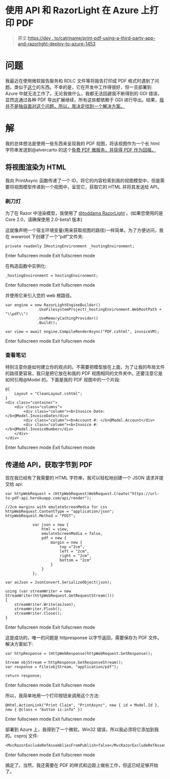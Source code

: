 # 使用 API 和 RazorLight 在 Azure 上打印 PDF

> 原文:[https://dev . to/catriname/print-pdf-using-a-third-party-app-and-razorlight-deploy-to-azure-1453](https://dev.to/catriname/print-pdf-using-a-3rd-party-app-and-razorlight-deploy-to-azure-1453)

# 问题

我最近在使用微软报告服务和 RDLC 文件等将报告打印成 PDF 格式时遇到了问题。类似于[这个](https://docs.microsoft.com/en-us/sql/reporting-services/report-builder/exporting-to-a-pdf-file-report-builder-and-ssrs?view=sql-server-2017)的东西。不幸的是，它在开发中工作得很好，但一旦部署到 Azure 中就无法工作了。无论我做什么，我都无法回避我不断得到的 GDI 错误，显然这通过各种 PDF 导出扩展继续，所有这些都依赖于 GDI 进行导出。结果，[我并不是独自面对这个问题，所以，我决定找到一个解决方案。](https://www.reddit.com/r/dotnet/comments/8pbflb/html_to_pdf_or_use_pdf_library_for_net_47/)

# 解

我的总体想法是使用一些东西来呈现我的 PDF 视图，将该视图作为一个长 html 字符串发送到@alvercarto 的这个[免费 PDF 微服务，并获得 PDF 作为回报。](https://github.com/alvarcarto/url-to-pdf-api?utm_campaign=explore-email&utm_medium=email&utm_source=newsletter&utm_term=weekly)

## 将视图渲染为 HTML

我向 PrintAsync 函数传递了一个 ID，将它的内容检索到我的视图模型中，但是需要将视图模型传递到一个视图中，呈现它，获取它的 HTML 并将其发送给 API。

### 剃刀灯

为了在 Razor 中渲染模型，我使用了 [@toddams RazorLight](https://github.com/toddams/RazorLight) 。(如果您使用的是 Core 2.0，请确保使用 2.0-beta1 版本)

这就像声明一个宿主环境变量(用来获取视图的路径)一样简单。为了方便访问，我在 wwwroot 下创建了一个“pdf”文件夹:

```
private readonly IHostingEnvironment _hostingEnvironment; 
```

Enter fullscreen mode Exit fullscreen mode

在构造函数中实例化:

```
_hostingEnvironment = hostingEnvironment; 
```

Enter fullscreen mode Exit fullscreen mode

并使用它来引入您的 web 根路径。

```
var engine = new RazorLightEngineBuilder()
              .UseFilesystemProject(_hostingEnvironment.WebRootPath + "\\pdf\\")
              .UseMemoryCachingProvider()
              .Build();

var view = await engine.CompileRenderAsync("PDF.cshtml", invoiceVM); 
```

Enter fullscreen mode Exit fullscreen mode

### 查看笔记

特别注意你是如何建立你的观点的。不需要把模型放在上面，为了让我的布局文件的路径更容易，我只是把它放在和我的 PDF 视图相同的文件夹中。还要注意它是如何引用@Model 的。下面是我的 PDF 视图中的一个片段:

```
@{
    Layout = "CleanLayout.cshtml";
}
<div class="container">
    <div class="columns">
        <div class="column"><b>Invoice Date: </b>@Model.InvoiceDate</div>
        <div class="column"><b>Account #: </b>@Model.Account</div>
        <div class="column"><b>Invoice #: </b>@Model.InvoiceNumber</div>
    </div>
</div> 
```

Enter fullscreen mode Exit fullscreen mode

## 传递给 API，获取字节到 PDF

现在我已经有了我需要的 HTML 字符串，我可以轻松地创建一个 JSON 请求并提交给 api:

```
var httpWebRequest = (HttpWebRequest)WebRequest.Create("https://url-to-pdf-api.herokuapp.com/api/render");

//2cm margins with emulateScreenMedia for css
httpWebRequest.ContentType = "application/json";
httpWebRequest.Method = "POST";

            var json = new {
                html = view,
                emulateScreenMedia = false,
                pdf = new {
                    margin = new {
                        top ="2cm", 
                        left = "2cm", 
                        right = "2cm", 
                        bottom = "2cm"
                    }
                }
            };

var asJson = JsonConvert.SerializeObject(json);

using (var streamWriter = new StreamWriter(httpWebRequest.GetRequestStream()))
{
    streamWriter.Write(asJson);
    streamWriter.Flush();
    streamWriter.Close();
} 
```

Enter fullscreen mode Exit fullscreen mode

这是成功的，唯一的问题是 httpresponse 以字节返回，需要保存为 PDF 文件。解决方案如下:

```
var httpResponse = (HttpWebResponse)httpWebRequest.GetResponse();

Stream objStream = httpResponse.GetResponseStream();
var response = File(objStream, "application/pdf"); 

return response; 
```

Enter fullscreen mode Exit fullscreen mode

所以，我简单地用一个打印按钮来调用这个方法:

```
@Html.ActionLink("Print Claim", "PrintAsync", new { id = Model.Id }, new { @class = "button is-info" }) 
```

Enter fullscreen mode Exit fullscreen mode

部署到 Azure 上，我得到了一个微软。Win32 错误，所以我必须将它添加到我的。csproj 文件:

```
<MvcRazorExcludeRefAssembliesFromPublish>false</MvcRazorExcludeRefAssembliesFromPublish> 
```

Enter fullscreen mode Exit fullscreen mode

搞定了。当然，我还需要在 PDF 的样式和边距上做些工作，但这已经足够开始了。